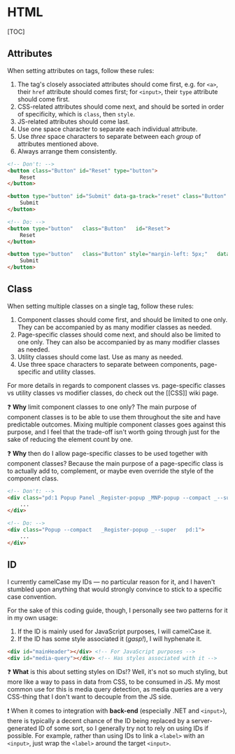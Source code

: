 # HTML

[TOC]

## Attributes

When setting attributes on tags, follow these rules:

1. The tag's closely associated attributes should come first, e.g. for `<a>`, their `href` attribute should comes first; for `<input>`, their `type` attribute should come first.
2. CSS-related attributes should come next, and should be sorted in order of specificity, which is `class`, then `style`.
3. JS-related attributes should come last.
4. Use one space character to separate each individual attribute.
5. Use *three* space characters to separate between each *group* of attributes mentioned above.
6. Always arrange them consistently.

```html
<!-- Don't: -->
<button class="Button" id="Reset" type="button">
    Reset
</button>

<button type="button" id="Submit" data-ga-track="reset" class="Button" style="margin-left: 5px;">
    Submit
</button>

<!-- Do: -->
<button type="button"   class="Button"   id="Reset">
    Reset
</button>

<button type="button"   class="Button" style="margin-left: 5px;"   data-ga-track="reset" id="Submit">
    Submit
</button>
```

## Class

When setting multiple classes on a single tag, follow these rules:

1. Component classes should come first, and should be limited to one only. They can be accompanied by as many modifier classes as needed.
2. Page-specific classes should come next, and should also be limited to one only. They can also be accompanied by as many modifier classes as needed.
3. Utility classes should come last. Use as many as needed.
4. Use three space characters to separate between components, page-specific and utility classes.

For more details in regards to component classes vs. page-specific classes vs utility classes vs modifier classes, do check out the [[CSS]] wiki page.

:question: **Why** limit component classes to one only? The main purpose of component classes is to be able to use them throughout the site and have predictable outcomes. Mixing multiple component classes goes against this purpose, and I feel that the trade-off isn't worth going through just for the sake of reducing the element count by one.

:question: **Why** then do I allow page-specific classes to be used together with component classes? Because the main purpose of a page-specific class is to actually add to, complement, or maybe even override the style of the component class.

```html
<!-- Don't: -->
<div class="pd:1 Popup Panel _Register-popup _MNP-popup --compact _--super">
    ...
</div>

<!-- Do: -->
<div class="Popup --compact   _Register-popup _--super   pd:1">
    ...
</div>
```

## ID

I currently camelCase my IDs — no particular reason for it, and I haven't stumbled upon anything that would strongly convince to stick to a specific case convention.

For the sake of this coding guide, though, I personally see two patterns for it in my own usage:

1. If the ID is mainly used for JavaScript purposes, I will camelCase it.
2. If the ID has some style associated it (*gasp!*), I will hyphenate it.

```html
<div id="mainHeader"></div> <!-- For JavaScript purposes -->
<div id="media-query"></div> <!-- Has styles associated with it -->
```

:question: **What** is this about setting styles on IDs!? Well, it's not so much styling, but more like a way to pass in data from CSS, to be consumed in JS. My most common use for this is media query detection, as media queries are a very CSS-thing that I don't want to decouple from the JS side.

:exclamation: When it comes to integration with **back-end** (especially .NET and `<input>`), there is typically a decent chance of the ID being replaced by a server-generated ID of some sort, so I generally try not to rely on using IDs if possible. For example, rather than using IDs to link a `<label>` with an `<input>`, just wrap the `<label>` around the target `<input>`.